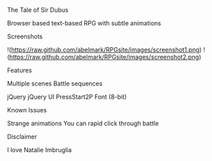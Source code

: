 The Tale of Sir Dubus

Browser based text-based RPG with subtle animations

Screenshots

!(https://raw.github.com/abelmark/RPGsite/images/screenshot1.png)
!(https://raw.github.com/abelmark/RPGsite/images/screenshot2.png)


  

Features

Multiple scenes
Battle sequences


jQuery
jQuery UI
PressStart2P Font (8-bit)

Known Issues

Strange animations
You can rapid click through battle

Disclaimer

I love Natalie Imbruglia